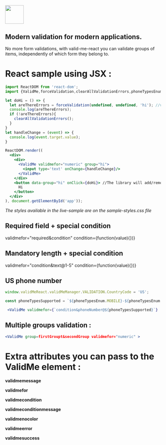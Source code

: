 # <a href='https://magestican.github.io/valid-me-react/'><img src='http://i.imgur.com/Afhv7ao.png' height='60'></a>

## Modern validation for modern applications.

No more form validations, with valid-me-react you can validate groups of items, independently of which form they belong to.

# React sample using JSX :

```jsx
import ReactDOM from 'react-dom';
import {ValidMe,forceValidation,clearAllValidationErrors,phoneTypesEnum} from 'valid-me-react';

let doHi = () => {
  let areThereErrors = forceValidation(undefined, undefined, 'hi'); //validate elements belonging to group hi
  console.log(areThereErrors);
  if (!areThereErrors){
    clearAllValidationErrors();
  }
}
let handleChange = (event) => {
  console.log(event.target.value);
}

ReactDOM.render((
  <div>
    <div>
      <ValidMe validmefor="numeric" group="hi">
        <input type='text' onChange={handleChange}/>
      </ValidMe>
    </div>
    <button data-group="hi" onClick={doHi}> //The library will add/remove a class called "disable" to elements of the group
      Hi
    </button>
  </div>
), document.getElementById('app'));
```

*The styles available in the live-sample are on the sample-styles.css file*

## Required field + special condition ##

validmefor="required&condition" condition={function(value){})}

## Mandatory length + special condition ##

validmefor="condition&text@1-5" condition={function(value){})}

## US phone number ##
```jsx
window.validMeReact.validMeManager.VALIDATION.CountryCode = 'US';

const phoneTypesSupported = `${phoneTypesEnum.MOBILE}-${phoneTypesEnum.FIXED_LINE}-${phoneTypesEnum.FIXED_LINE_OR_MOBILE}-${phoneTypesEnum.PERSONAL_NUMBER}-${phoneTypesEnum.VOIP}-${phoneTypesEnum.TOLL_FREE}`

 <ValidMe validmefor={`condition&phoneNumber@${phoneTypesSupported}`}  >
```

## Multiple groups validation : ##

```jsx
<ValidMe group=firstGroupt&secondGroup validmefor="numeric" >
```


# Extra attributes you can pass to the ValidMe element : #

**validmemessage**

**validmefor**

**validmecondition**

**validmeconditionmessage**

**validmenocolor**

**validmeerror**

**validmesuccess**



